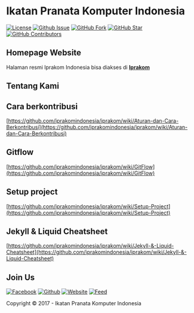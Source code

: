 # Ikatan Pranata Komputer Indonesia

[![License](https://img.shields.io/github/license/iprakomindonesia/iprakom.svg?maxAge=3600)](https://github.com/iprakomindonesia/iprakom) 
[![Github Issue](https://img.shields.io/github/issues/iprakomindonesia/iprakom.svg?maxAge=3600)](https://github.com/iprakomindonesia/iprakom/issues) 
[![GitHub Fork](https://img.shields.io/github/forks/iprakomindonesia/iprakom.svg?maxAge=3600)](https://github.com/iprakomindonesia/iprakom/network) 
[![GitHub Star](https://img.shields.io/github/stars/iprakomindonesia/iprakom.svg?maxAge=3600)](https://github.com/iprakomindonesia/iprakom/stargazers) 
[![GitHub Contributors](https://img.shields.io/github/contributors/iprakomindonesia/iprakom.svg?maxAge=3600)](https://github.com/iprakomindonesia/iprakom/network/members)

## Homepage Website
Halaman resmi Iprakom Indonesia bisa diakses di [**Iprakom**](https://iprakom.id/)

## Tentang Kami

## Cara berkontribusi
[https://github.com/iprakomindonesia/iprakom/wiki/Aturan-dan-Cara-Berkontribusi](https://github.com/iprakomindonesia/iprakom/wiki/Aturan-dan-Cara-Berkontribusi)

## Gitflow
[https://github.com/iprakomindonesia/iprakom/wiki/GitFlow](https://github.com/iprakomindonesia/iprakom/wiki/GitFlow)

## Setup project
[https://github.com/iprakomindonesia/iprakom/wiki/Setup-Project](https://github.com/iprakomindonesia/iprakom/wiki/Setup-Project)

## Jekyll & Liquid Cheatsheet
[https://github.com/iprakomindonesia/iprakom/wiki/Jekyll-&-Liquid-Cheatsheet](https://github.com/iprakomindonesia/iprakom/wiki/Jekyll-&-Liquid-Cheatsheet)

## Join Us
[![Facebook](https://img.shields.io/badge/iprakomindonesia-Facebook-blue.svg?maxAge=3600)](https://www.facebook.com/iprakom/) 
[![Github](https://img.shields.io/badge/iprakomindonesia-Github-lightgrey.svg?maxAge=3600)](https://github.com/iprakomindonesia) 
[![Website](https://img.shields.io/badge/iprakomindonesia-Website-brightgreen.svg?maxAge=3600)](https://iprakom.id/)
[![Feed](https://img.shields.io/badge/iprakomindonesia-Feed-orange.svg?maxAge=3600)](https://iprakom.id/feed.xml) 


Copyright © 2017 - Ikatan Pranata Komputer Indonesia
